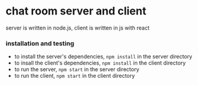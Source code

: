 # chat room server and client

server is written in node.js, client is written in js with react

### installation and testing

-   to install the server's dependencies, `npm install` in the server directory
-   to insall the client's dependencies, `npm install` in the client directory
-   to run the server, `npm start` in the server directory
-   to run the client, `npm start` in the client directory
